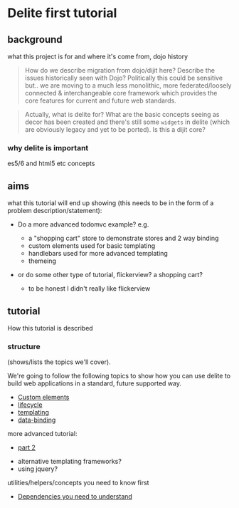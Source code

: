 # Delite first tutorial


## background
what this project is for and where it's come from, dojo history
> How do we describe migration from dojo/dijit here? Describe the issues historically seen with Dojo?
Politically this could be sensitive but.. we are moving to a much less monolithic, more federated/loosely connected & interchangeable
core framework which provides the core features for current and future web standards.


> Actually, what is delite for? What are the basic concepts seeing as decor has been created and there's still some `widgets` in delite
(which are obviously legacy and yet to be ported). Is this a dijit core?

### why delite is important
es5/6 and html5 etc concepts

## aims
what this tutorial will end up showing (this needs to be in the form of a problem description/statement):

- Do a more advanced todomvc example? e.g.
    - a "shopping cart" store to demonstrate stores and 2 way binding
    - custom elements used for basic templating
    - handlebars used for more advanced templating
    - themeing

- or do some other type of tutorial, flickerview? a shopping cart?
    - to be honest I didn't really like flickerview

## tutorial
How this tutorial is described
### structure
(shows/lists the topics we'll cover).

We're going to follow the following topics to show how you can use delite to build web applications in a standard, future supported way.

* [Custom elements](customelements.md)
* [lifecycle](lifecycle.md)
* [templating](templating.md)
* [data-binding](data-binding.md)

more advanced tutorial:

* [part 2](../delite2/index.md)
- alternative templating frameworks?
- using jquery?

utilities/helpers/concepts you need to know first

* [Dependencies you need to understand](../utils/index.md)



